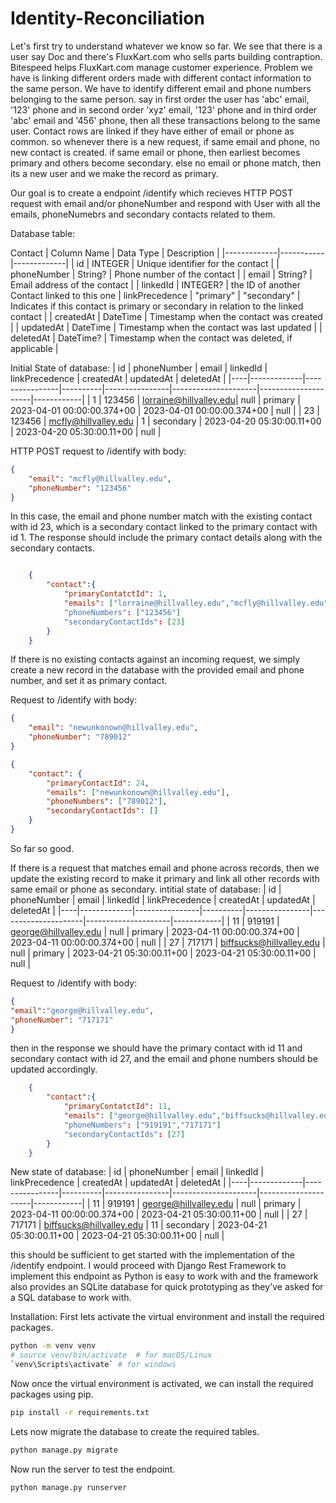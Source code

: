 # Identity-Reconciliation

Let's first try to understand whatever we know so far. We see that there is a user say Doc and there's FluxKart.com who sells parts building contraption. Bitespeed helps FluxKart.com manage customer experience. 
Problem we have is linking different orders made with different contact information to the same person.
We have to identify different email and phone numbers belonging to the same person. say in first order the user has 'abc' email, '123' phone and in second order 'xyz' email, '123' phone and in third order 'abc' email and '456' phone, then all these transactions belong to the same user. Contact rows are linked if they have either of email or phone as common.
so whenever there is a new request, 
if same email and phone, no new contact is created.
if same email or phone, then earliest becomes primary and others become secondary.
else no email or phone match, then its a new user and we make the record as primary.

Our goal is to create a endpoint /identify which recieves HTTP POST request with email and/or phoneNumber and respond with User with all the emails, phoneNumebrs and secondary contacts related to them.


Database table:

Contact
| Column Name | Data Type | Description |
|-------------|-----------|-------------|
| id          | INTEGER   | Unique identifier for the contact |
| phoneNumber | String? | Phone number of the contact |
| email       | String?   | Email address of the contact |
| linkedId   | INTEGER?  | the ID of another Contact linked to this one
| linkPrecedence | "primary" | "secondary" | Indicates if this contact is primary or secondary in relation to the linked contact |
| createdAt   | DateTime  | Timestamp when the contact was created |
| updatedAt   | DateTime  | Timestamp when the contact was last updated |
| deletedAt  | DateTime? | Timestamp when the contact was deleted, if applicable |



Initial State of database:
| id | phoneNumber | email          | linkedId | linkPrecedence | createdAt           | updatedAt           | deletedAt |
|----|-------------|----------------|----------|----------------|---------------------|---------------------|------------|
| 1  | 123456      | lorraine@hillvalley.edu| null     | primary        | 2023-04-01 00:00:00.374+00 | 2023-04-01 00:00:00.374+00 | null       |
| 23 | 123456      | mcfly@hillvalley.edu | 1        | secondary      | 2023-04-20 05:30:00.11+00   | 2023-04-20 05:30:00.11+00   | null       |

HTTP POST request to /identify with body:
```json
{
	"email": "mcfly@hillvalley.edu",
	"phoneNumber": "123456"
}
```
In this case, the email and phone number match with the existing contact with id 23, which is a secondary contact linked to the primary contact with id 1. The response should include the primary contact details along with the secondary contacts.
```json

	{
		"contact":{
			"primaryContatctId": 1,
			"emails": ["lorraine@hillvalley.edu","mcfly@hillvalley.edu"]
			"phoneNumbers": ["123456"]
			"secondaryContactIds": [23]
		}
	}
```

If there is no existing contacts against an incoming request, we simply create a new record in the database with the provided email and phone number, and set it as primary contact.

Request to /identify with body:
```json
{
    "email": "newunkonown@hillvalley.edu",
    "phoneNumber": "789012"
}

```
```json
{
    "contact": {
        "primaryContactId": 24,
        "emails": ["newunkonown@hillvalley.edu"],
        "phoneNumbers": ["789012"],
        "secondaryContactIds": []
    }
}
```
So far so good.

If there is a request that matches email and phone across records, then we update the existing record to make it primary and link all other records with same email or phone as secondary.
intitial state of database:
| id | phoneNumber | email          | linkedId | linkPrecedence | createdAt           | updatedAt           | deletedAt |
|----|-------------|----------------|----------|----------------|---------------------|---------------------|------------|
| 11 | 919191      | george@hillvalley.edu | null     | primary        | 2023-04-11 00:00:00.374+00 | 2023-04-11 00:00:00.374+00 | null       |
| 27 | 717171      | biffsucks@hillvalley.edu | null     | primary        | 2023-04-21 05:30:00.11+00   | 2023-04-21 05:30:00.11+00   | null       |

Request to /identify with body:
```json
{
"email":"george@hillvalley.edu",
"phoneNumber": "717171"
}
```
then in the response we should have the primary contact with id 11 and secondary contact with id 27, and the email and phone numbers should be updated accordingly.
```json
	{
		"contact":{
			"primaryContatctId": 11,
			"emails": ["george@hillvalley.edu","biffsucks@hillvalley.edu"]
			"phoneNumbers": ["919191","717171"]
			"secondaryContactIds": [27]
		}
	}
```

New state of database:
| id | phoneNumber | email          | linkedId | linkPrecedence | createdAt           | updatedAt           | deletedAt |
|----|-------------|----------------|----------|----------------|---------------------|---------------------|------------|
| 11 | 919191      | george@hillvalley.edu | null     | primary        | 2023-04-11 00:00:00.374+00 | 2023-04-21 05:30:00.11+00 | null       |
| 27 | 717171      | biffsucks@hillvalley.edu | 11       | secondary      | 2023-04-21 05:30:00.11+00   | 2023-04-21 05:30:00.11+00   | null       |

this should be sufficient to get started with the implementation of the /identify endpoint.
I would proceed with Django Rest Framework to implement this endpoint as Python is easy to work with and the framework also provides an SQLite database for quick prototyping as they've asked for a SQL database to work with.

Installation:
First lets activate the virtual environment and install the required packages.
```bash
python -m venv venv
# source venv/bin/activate  # for macOS/Linux
`venv\Scripts\activate` # for windows
```
Now once the virtual environment is activated, we can install the required packages using pip.
```bash
pip install -r requirements.txt
```

Lets now migrate the database to create the required tables.
```bash
python manage.py migrate
```

Now run the server to test the endpoint.
```bash
python manage.py runserver
```

